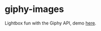 # giphy-images
Lightbox fun with the Giphy API, demo [here](https://rawgit.com/loctn/giphy-images/master/src/index.html).